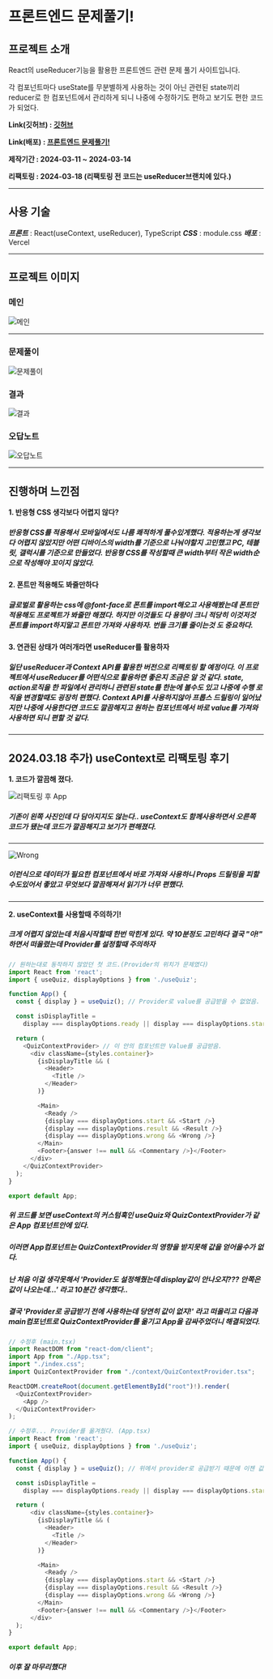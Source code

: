 
# 프론트엔드 문제풀기!

## 프로젝트 소개
React의 useReducer기능을 활용한 프론트엔드 관련 문제 풀기 사이트입니다.

각 컴포넌트마다 useState를 무분별하게 사용하는 것이 아닌 관련된 state끼리 reducer로 한 컴포넌트에서 관리하게 되니 나중에 수정하기도 편하고 보기도 편한 코드가 되었다.


**Link(깃허브) : [깃허브](https://github.com/Winter100/React-Quiz)**

**Link(배포) : [프론트엔드 문제풀기!](https://quiz-jch9q9rvw-winter100.vercel.app/)**

**제작기간 : 2024-03-11 ~ 2024-03-14**

**리팩토링 : 2024-03-18 (리팩토링 전 코드는 useReducer브랜치에 있다.)** 
<hr>

## 사용 기술
***프론트*** : React(useContext, useReducer), TypeScript
***CSS*** : module.css
***배포*** : Vercel

<hr>

## 프로젝트 이미지
### 메인
![메인](https://velog.velcdn.com/images/winter109/post/060ce882-8d4a-4c63-bcb2-a136982930e1/image.png)

<hr>

### 문제풀이
![문제풀이](https://velog.velcdn.com/images/winter109/post/18023cf7-01d8-42e7-947f-34e506d154db/image.png)


### 결과
![결과](https://velog.velcdn.com/images/winter109/post/f7428e76-f9de-4d3d-ba8d-df7fc9e1b3fd/image.png)

### 오답노트
![오답노트](https://velog.velcdn.com/images/winter109/post/19fafd98-8db2-464d-be85-254712dda911/image.png)

<hr>

## 진행하며 느낀점

**1. 반응형 CSS 생각보다 어렵지 않다?**
##### 반응형 CSS를 적용해서 모바일에서도 나름 쾌적하게 풀수있게했다. 적용하는게 생각보다 어렵지 않았지만 어떤 디바이스의 width를 기준으로 나눠야할지 고민했고 PC, 테블릿, 갤럭시를 기준으로 만들었다. 반응형 CSS를 작성할때 큰 width부터 작은 width순으로 작성해야 꼬이지 않았다.

**2. 폰트만 적용해도 봐줄만하다**
##### 글로벌로 활용하는 css에 @font-face로 폰트를 import해오고 사용해봤는데 폰트만 적용해도 프로젝트가 봐줄만 해졌다. 하지만 이것들도 다 용량이 크니 적당히 이것저것 폰트를 import하지말고 폰트만 가져와 사용하자. 번들 크기를 줄이는것 도 중요하다.

**3. 연관된 상태가 여러개라면 useReducer를 활용하자**
##### 일단 useReducer과 Context API를 활용한 버전으로 리팩토링 할 예정이다. 이 프로젝트에서 useReducer를 어떤식으로 활용하면 좋은지 조금은 알 것 같다. state, action로직을 한 파일에서 관리하니 관련된 state를 한눈에 볼수도 있고 나중에 수행 로직을 변경할때도 굉장히 편했다. Context API를 사용하지않아 프롭스 드릴링이 일어났지만 나중에 사용한다면 코드도 깔끔해지고 원하는 컴포넌트에서 바로 value를 가져와 사용하면 되니 편할 것 같다.

<hr>

## 2024.03.18 추가) useContext로 리팩토링 후기

**1. 코드가 깔끔해 졌다.**

![리팩토링 후 App](https://velog.velcdn.com/images/winter109/post/18c0c3a7-2084-416b-90d3-10fb0c49531f/image.png)

##### 기존이 왼쪽 사진인데 다 담아지지도 않는다.. useContext도 함께사용하면서 오른쪽 코드가 됐는데 코드가 깔끔해지고 보기가 편해졌다.

<hr>

![Wrong](https://velog.velcdn.com/images/winter109/post/ad98f263-9778-4398-b1b2-d515273e369b/image.png)
##### 이런식으로 데이터가 필요한 컴포넌트에서 바로 가져와 사용하니 Props 드릴링을 피할수도있어서 좋았고 무엇보다 깔끔해져서 읽기가 너무 편했다.

<hr>

**2. useContext를 사용할때 주의하기!**
##### 크게 어렵지 않았는데 처음시작할때 한번 막힌게 있다. 약 10분정도 고민하다 결국 "아!" 하면서 떠올렸는데 Provider를 설정할때 주의하자


```js
// 원하는대로 동작하지 않았던 첫 코드.(Provider의 위치가 문제였다)
import React from 'react';
import { useQuiz, displayOptions } from './useQuiz';

function App() {
  const { display } = useQuiz(); // Provider로 value를 공급받을 수 없었음. 왜냐하면 App은 Provider로 감싸주지않았으니까

  const isDisplayTitle =
    display === displayOptions.ready || display === displayOptions.start;

  return (
    <QuizContextProvider> // 이 안의 컴포넌트만 Value를 공급받음.
      <div className={styles.container}>
        {isDisplayTitle && (
          <Header>
            <Title />
          </Header>
        )}

        <Main>
          <Ready />
          {display === displayOptions.start && <Start />}
          {display === displayOptions.result && <Result />}
          {display === displayOptions.wrong && <Wrong />}
        </Main>
        <Footer>{answer !== null && <Commentary />}</Footer>
      </div>
    </QuizContextProvider>
  );
}

export default App;
```
##### 위 코드를 보면 useContext의 커스텀훅인 useQuiz와 QuizContextProvider가 같은 App 컴포넌트안에 있다. 
##### 이러면 App컴포넌트는 QuizContextProvider의 영향을 받지못해 값을 얻어올수가 없다. 
##### 난 처음 이걸 생각못해서 'Provider도 설정해줬는데 display값이 안나오지??? 안쪽은 값이 나오는데...' 라고 10분간 생각했다.. 
##### 결국 'Provider로 공급받기 전에 사용하는데 당연히 값이 없지!' 라고 떠올리고 다음과 main컴포넌트로 QuizContextProvider를 옮기고 App을 감싸주었더니 해결되었다.

```js
// 수정후 (main.tsx)
import ReactDOM from "react-dom/client";
import App from "./App.tsx";
import "./index.css";
import QuizContextProvider from "./context/QuizContextProvider.tsx";

ReactDOM.createRoot(document.getElementById("root")!).render(
  <QuizContextProvider>
    <App />
  </QuizContextProvider>
);

// 수정후... Provider를 옮겨줬다. (App.tsx)
import React from 'react';
import { useQuiz, displayOptions } from './useQuiz';

function App() {
  const { display } = useQuiz(); // 위에서 provider로 공급받기 때문에 이젠 값이 잘 들어옴.

  const isDisplayTitle =
    display === displayOptions.ready || display === displayOptions.start;

  return (
      <div className={styles.container}>
        {isDisplayTitle && (
          <Header>
            <Title />
          </Header>
        )}

        <Main>
          <Ready />
          {display === displayOptions.start && <Start />}
          {display === displayOptions.result && <Result />}
          {display === displayOptions.wrong && <Wrong />}
        </Main>
        <Footer>{answer !== null && <Commentary />}</Footer>
      </div>
  );
}

export default App;
```

##### 이후 잘 마무리했다!
